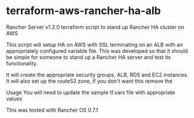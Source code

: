 # terraform-aws-rancher-ha-alb
Rancher Server v1.2.0 terraform script to stand up Rancher HA cluster on AWS

This script will setup HA on AWS with SSL terminating on an ALB with an appropriately configured variable file. This was developed so that it should be simple for someone to stand up a Rancher HA server and test its functionality.

It will create the appropriate security groups, ALB, RDS and EC2 instances. It will also set up the route53 zone, if you don't want this remove the 

Usage
You will need to update the sample tf.vars file with appropriate values

This was tested with Rancher OS 0.7.1
